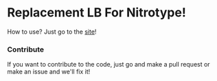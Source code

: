 # Replacement LB For Nitrotype!
How to use? Just go to the [site]('https://NTLB.adl212.repl.co')!
### Contribute
If you want to contribute to the code, just go and make a pull request or make an issue and we'll fix it!